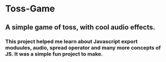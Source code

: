 # Toss-Game
## A simple game of toss, with cool audio effects.
### This project helped me learn about Javascript export moduules, audio, spread operator and many more concepts of JS. It was a simple fun project to make. 

